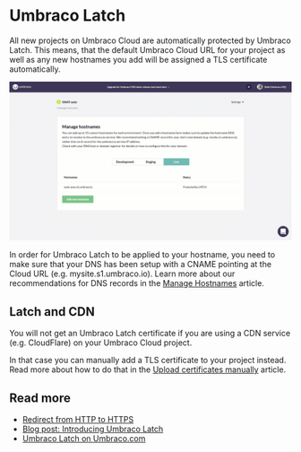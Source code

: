 # Umbraco Latch

All new projects on Umbraco Cloud are automatically protected by Umbraco Latch. This means, that the default Umbraco Cloud URL for your project as well as any new hostnames you add will be assigned a TLS certificate automatically.

![Adding a hostname](images/adding-hostname-to-cloud.gif)

In order for Umbraco Latch to be applied to your hostname, you need to make sure that your DNS has been setup with a CNAME pointing at the Cloud URL (e.g. mysite.s1.umbraco.io). Learn more about our recommendations for DNS records in the [Manage Hostnames](index.md) article.

## Latch and CDN

You will not get an Umbraco Latch certificate if you are using a CDN service (e.g. CloudFlare) on your Umbraco Cloud project.

In that case you can manually add a TLS certificate to your project instead. Read more about how to do that in the [Upload certificates manually](Security-certificates) article.

## Read more

* [Redirect from HTTP to HTTPS](Rewrites-on-Cloud#running-your-site-on-https-only)
* [Blog post: Introducing Umbraco Latch](https://umbraco.com/blog/introducing-umbraco-latch/)
* [Umbraco Latch on Umbraco.com](https://umbraco.com/products/umbraco-latch/)
